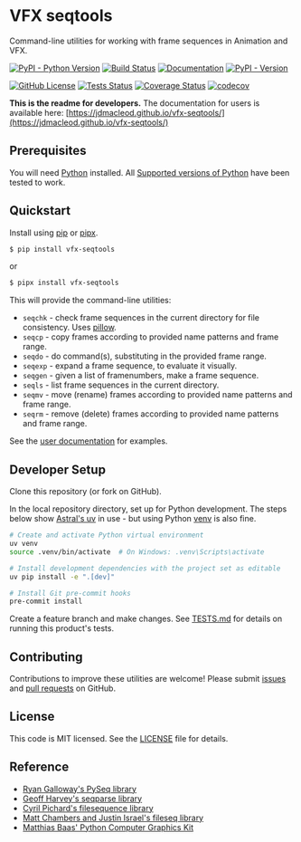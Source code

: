 # VFX seqtools

Command-line utilities for working with frame sequences in Animation and VFX.

[![PyPI - Python Version](https://img.shields.io/pypi/pyversions/vfx-seqtools)](https://pypi.org/project/vfx-seqtools/)
 [![Build Status](https://github.com/jdmacleod/vfx-seqtools/actions/workflows/python-package.yml/badge.svg)](https://github.com/jdmacleod/vfx-seqtools/actions/workflows/python-package.yml)
[![Documentation](https://img.shields.io/badge/doc-latest-blue.svg)](https://jdmacleod.github.io/vfx-seqtools/) [![PyPI - Version](https://img.shields.io/pypi/v/vfx-seqtools)](https://pypi.org/project/vfx-seqtools/)

[![GitHub License](https://img.shields.io/github/license/jdmacleod/vfx-seqtools)](https://github.com/jdmacleod/vfx-seqtools/blob/main/LICENSE)
[![Tests Status](https://jdmacleod.github.io/vfx-seqtools/reports/junit/tests-badge.svg)](https://jdmacleod.github.io/vfx-seqtools/reports/junit/report.html) [![Coverage Status](https://jdmacleod.github.io/vfx-seqtools/reports/coverage/coverage-badge.svg)](https://jdmacleod.github.io/vfx-seqtools/reports/coverage/index.html)
[![codecov](https://codecov.io/gh/jdmacleod/vfx-seqtools/branch/main/graph/badge.svg)](https://codecov.io/gh/jdmacleod/vfx-seqtools)

**This is the readme for developers.** The documentation for users is available here: [https://jdmacleod.github.io/vfx-seqtools/](https://jdmacleod.github.io/vfx-seqtools/)

## Prerequisites

You will need [Python](https://www.python.org/) installed. All [Supported versions of Python](https://devguide.python.org/versions/) have been tested to work.

## Quickstart

Install using [pip](https://pypi.org/project/pip/) or [pipx](https://pipx.pypa.io/stable/).

```bash
$ pip install vfx-seqtools
```

or

```bash
$ pipx install vfx-seqtools
```

This will provide the command-line utilities:

- `seqchk` - check frame sequences in the current directory for file consistency. Uses [pillow](https://pypi.org/project/pillow/).
- `seqcp` - copy frames according to provided name patterns and frame range.
- `seqdo` - do command(s), substituting in the provided frame range.
- `seqexp` - expand a frame sequence, to evaluate it visually.
- `seqgen` - given a list of framenumbers, make a frame sequence.
- `seqls` - list frame sequences in the current directory.
- `seqmv` - move (rename) frames according to provided name patterns and frame range.
- `seqrm` - remove (delete) frames according to provided name patterns and frame range.

See the [user documentation](https://jdmacleod.github.io/vfx-seqtools/) for examples.

## Developer Setup

Clone this repository (or fork on GitHub).

In the local repository directory, set up for Python development. The steps below show [Astral's uv](https://docs.astral.sh/uv/) in use - but using Python [venv](https://docs.python.org/3/library/venv.html) is also fine.

```bash
# Create and activate Python virtual environment
uv venv
source .venv/bin/activate  # On Windows: .venv\Scripts\activate

# Install development dependencies with the project set as editable
uv pip install -e ".[dev]"

# Install Git pre-commit hooks
pre-commit install
```

Create a feature branch and make changes. See [TESTS.md](./TESTS.md) for details on running this product's tests.

## Contributing

Contributions to improve these utilities are welcome! Please submit [issues](https://github.com/jdmacleod/vfx-seqtools/issues) and [pull requests](https://github.com/jdmacleod/vfx-seqtools/pulls) on GitHub.

## License

This code is MIT licensed. See the [LICENSE](LICENSE) file for details.

## Reference

- [Ryan Galloway's PySeq library](https://github.com/rsgalloway/pyseq)
- [Geoff Harvey's seqparse library](https://github.com/hoafaloaf/seqparse)
- [Cyril Pichard's filesequence library](https://github.com/cpichard/filesequence)
- [Matt Chambers and Justin Israel's fileseq library](https://github.com/justinfx/fileseq)
- [Matthias Baas' Python Computer Graphics Kit](https://github.com/behnam/cgkit/blob/4b70aed7e0c436287ebcd71aa4362a82965edcb4/utilities/seqls.py)
